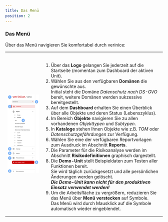 ```yaml
---
title: Das Menü
position: 2
---
```


### Das Menü
Über das Menü navigieren Sie komfortabel durch verinice:

|||
|---|---|
|![Menü](media/veo_menu.de.png)|<br><ol><li>Über das **Logo** gelangen Sie jederzeit auf die Startseite (momentan zum Dashboard der aktiven Unit).</li><li>Wählen Sie aus den verfügbaren <DocLink to="???">**Domänen**</DocLink> die gewünschte aus.<br>Initial steht die Domäne *Datenschutz nach DS-GVO* bereit, weitere Domänen werden sukzessive bereitgestellt.</li><li>Auf dem <DocLink to="???">**Dashboard**</DocLink> erhalten Sie einen Überblick über alle Objekte und deren Status (Lebenszyklus).</li><li>Im Bereich <DocLink to="???">**Objekte**</DocLink> navigieren Sie zu allen vorhandenen *Objekttypen* und *Subtypen*.</li><li>In <DocLink to="???">**Kataloge**</DocLink> stehen Ihnen Objekte wie z.B. *TOM* oder *Datenschutzgefährdungen* zur Verfügung.</li><li>Wählen Sie eine der verfügbaren Reportvorlagen zum Ausdruck im Abschnitt <DocLink to="???">**Reports**</DocLink>.</li><li>Die Parameter für die Risikoanalyse werden im Abschnitt <DocLink to="???">**Risikodefinitionen**</DocLink> graphisch dargestellt.</li><li>Die <DocLink to="???">**Demo-Unit**</DocLink> stellt Beispieldaten zum Testen aller Funktionen bereit.<br>Sie wird täglich zurückgesetzt und alle persönlichen Änderungen werden gelöscht.<br>***Die Demo-Unit kann nicht für den produktiven Einsatz verwendet werden!***</li><li>Um die Arbeitsfläche zu vergrößern, reduzieren Sie das Menü über **Menü verstecken** auf Symbole.<br>Das Menü wird durch Mausklick auf die Symbole automatisch wieder eingeblendet.</li></ol>|
